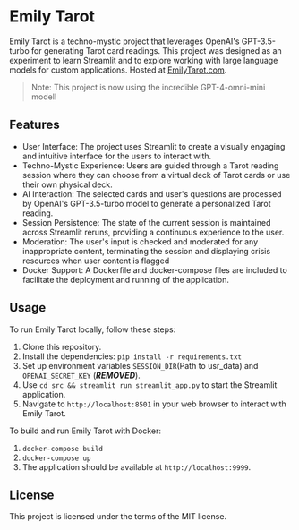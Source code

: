 # Emily Tarot

Emily Tarot is a techno-mystic project that leverages OpenAI's GPT-3.5-turbo for generating Tarot card readings. This
project was designed as an experiment to learn Streamlit and to explore working with large language models for custom
applications. Hosted at [EmilyTarot.com](http://emilytarot.com).

> Note: This project is now using the incredible GPT-4-omni-mini model!

## Features

* User Interface: The project uses Streamlit to create a visually engaging and intuitive interface for the users to
  interact with.
* Techno-Mystic Experience: Users are guided through a Tarot reading session where they can choose from a virtual deck
  of Tarot cards or use their own physical deck.
* AI Interaction: The selected cards and user's questions are processed by OpenAI's GPT-3.5-turbo model to generate a
  personalized Tarot reading.
* Session Persistence: The state of the current session is maintained across Streamlit reruns, providing a continuous
  experience to the user.
* Moderation: The user's input is checked and moderated for any inappropriate content, terminating the session and
  displaying crisis resources when user content is flagged
* Docker Support: A Dockerfile and docker-compose files are included to facilitate the deployment and running of the
  application.

## Usage

To run Emily Tarot locally, follow these steps:

1. Clone this repository.
2. Install the dependencies: `pip install -r requirements.txt`
3. Set up environment variables `SESSION_DIR`(Path to usr_data) and `OPENAI_SECRET_KEY` (***REMOVED***).
4. Use `cd src && streamlit run streamlit_app.py` to start the Streamlit application.
5. Navigate to `http://localhost:8501` in your web browser to interact with Emily Tarot.

To build and run Emily Tarot with Docker:

1. `docker-compose build`
2. `docker-compose up`
3. The application should be available at `http://localhost:9999`.

## License

This project is licensed under the terms of the MIT license.

